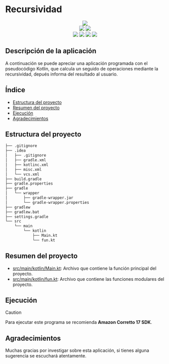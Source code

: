 # Recursividad
<div align="center">
<img src= https://github.com/BipperTT/recursividad/assets/153605976/71f60792-279a-4141-9910-8f720e0c9f0a>
</div>

<div align="center">    
    <img src= https://img.shields.io/badge/IntelliJ_IDEA-000000.svg?style=for-the-badge&logo=intellij-idea&logoColor=white>
    <img src= https://img.shields.io/badge/Kotlin-0095D5?&style=for-the-badge&logo=kotlin&logoColor=white>
</div>

<div align="center">
    <img src= https://img.shields.io/github/repo-size/BipperTT/recursividad>
    <img src= https://img.shields.io/github/commit-activity/t/BipperTT/recursividad?color=green>
    <img src= https://img.shields.io/github/last-commit/BipperTT/recursividad/main?color=green>
    <img src= https://img.shields.io/badge/merges-3-darkgreen> 
</div>

## Descripción de la aplicación

A continuación se puede apreciar una aplicación programada con el pseudocódigo Kotlin, que calcula un seguido de operaciones mediante la recursividad, depués informa del resultado al usuario.

## Índice

* [Estructura del proyecto](#estructura-del-proyecto)
* [Resumen del proyecto](#resumen-del-proyecto)
* [Ejecución](#ejecución)
* [Agradecimientos](#agradecimientos)

## Estructura del proyecto

```bash
├── .gitignore
├── .idea
│   ├── .gitignore
│   ├── gradle.xml
│   ├── kotlinc.xml
│   ├── misc.xml
│   └── vcs.xml
├── build.gradle
├── gradle.properties
├── gradle
│   └── wrapper
│       ├── gradle-wrapper.jar
│       └── gradle-wrapper.properties
├── gradlew
├── gradlew.bat
├── settings.gradle
└── src
    └── main
        └── kotlin
            ├── Main.kt
            └── fun.kt
```
## Resumen del proyecto

- [src/main/kotlin/Main.kt](src/main/kotlin/Main.kt): Archivo que contiene la función principal del proyecto.
- [src/main/kotlin/fun.kt](src/main/kotlin/fun.kt): Archivo que contiene las funciones modulares del proyecto.

## Ejecución

> [!CAUTION]
> Para ejecutar este programa se recomienda **Amazon Corretto 17 SDK**.


## Agradecimientos

Muchas gracias por investigar sobre esta aplicación, si tienes alguna sugerencia se escuchará atentamente.
